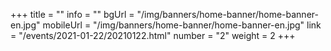 +++
title = ""
info = ""
bgUrl = "/img/banners/home-banner/home-banner-en.jpg"
mobileUrl = "/img/banners/home-banner/home-banner-en.jpg"
link = "/events/2021-01-22/20210122.html"
number = "2"
weight =  2
+++